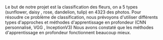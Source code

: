 Le but de notre projet est la classification des fleurs, on a 5 types (sunflower, daisy , rose, dandelion, tulip) en 4323 des photos. Pour résoudre ce problème de classification, nous prévoyons d'utiliser différents types d'approches et méthodes d'apprentissage en profondeur (CNN personnalisé, VGG , InceptionV3) Nous avons constaté que les méthodes d'apprentissage en profondeur fonctionnent beaucoup mieux.
